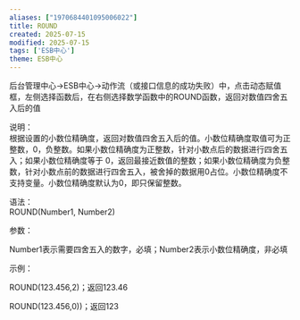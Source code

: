 ```yaml
---
aliases: ["1970684401095006022"]
title: ROUND
created: 2025-07-15
modified: 2025-07-15
tags: ['ESB中心']
theme: ESB中心
---
```


后台管理中心->ESB中心->动作流（或接口信息的成功失败）中，点击动态赋值框，左侧选择函数后，在右侧选择数学函数中的ROUND函数，返回对数值四舍五入后的值

说明：  
根据设置的小数位精确度，返回对数值四舍五入后的值。小数位精确度取值可为正整数，0，负整数。如果小数位精确度为正整数，针对小数点后的数据进行四舍五入；如果小数位精确度等于 0，返回最接近数值的整数；如果小数位精确度为负整数，针对小数点前的数据进行四舍五入，被舍掉的数据用0占位。小数位精确度不支持变量。小数位精确度默认为0，即只保留整数。

语法：  
ROUND(Number1, Number2)  

参数：

Number1表示需要四舍五入的数字，必填；Number2表示小数位精确度，非必填

示例：

ROUND(123.456,2)；返回123.46

ROUND(123.456,0))；返回123